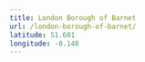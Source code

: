 ```yaml
---
title: London Borough of Barnet
url: /london-borough-of-barnet/
latitude: 51.601
longitude: -0.148
---
```

